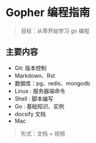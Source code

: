 # Gopher 编程指南

> 目标：从零开始学习 go 编程


## 主要内容

- Git: 版本控制
- Markdown、Rst
- 数据库：pg、redis、mongodb
- Linux : 服务器端命令
- Shell : 脚本编写
- Go : 基础知识、实例
- docsify 文档
- Mac 

> 形式：文档 + 视频


